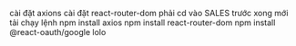 cài đặt axions
cài đặt react-router-dom
phải cd vào SALES trước xong mới tải chạy lệnh
npm install axios
npm install react-router-dom
npm install @react-oauth/google
lolo
